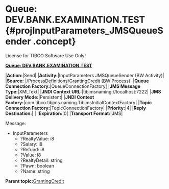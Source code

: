 # Queue: DEV.BANK.EXAMINATION.TEST {#projInputParameters_JMSQueueSender .concept}

License for TIBCO Software Use Only!

**[Queue: DEV.BANK.EXAMINATION.TEST](../msgs/dest_Id110.md)**

|**Action:**|Send|
|**Activity:**|InputParameters JMSQueueSender \(BW Activity\)|
|**Source:** |[/ProcessDefinitions/GrantingCredit](../../../projects/GrantingCredit/ProcessDefinitions/GrantingCredit.process.md) \(BW Process\)|
|**Queue Connection Factory:**|QueueConnectionFactory|
|**JMS Message Type:**|XMLText|
|**JNDI Context URL:**|tibjmsnaming://localhost:7222|
|**JMS Delivery Mode:**|Persistent|
|**JNDI Context Factory:**|com.tibco.tibjms.naming.TibjmsInitialContextFactory|
|**Topic Connection Factory:**|TopicConnectionFactory|
|**Priority:**|4|
|**Reply Destination:**| |
|**Expiration:**|0|
|**Transport Format:**|JMS|

Message:

-   InputParameters
    -   ?RealtyValue: i8
    -   ?Salary: i8
    -   ?Refund: i8
    -   ?Value: i8
    -   ?RealtyDetail: string
    -   ?Pawn: boolean
    -   ?Name: string

**Parent topic:**[GrantingCredit](../../../crossref/dest/projs/GrantingCredit.md)

